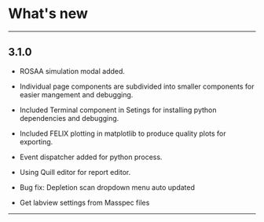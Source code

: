# What's new

---

## 3.1.0

- ROSAA simulation modal added.
- Individual page components are subdivided into smaller components for easier mangement and debugging.
- Included Terminal component in Setings for installing python dependencies and debugging.
- Included FELIX plotting in matplotlib to produce quality plots for exporting.
- Event dispatcher added for python process.
- Using Quill editor for report editor.

- Bug fix: Depletion scan dropdown menu auto updated

- Get labview settings from Masspec files

---
